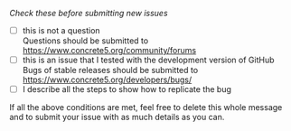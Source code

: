 *Check these before submitting new issues*

- [ ] this is not a question  
  Questions should be submitted to https://www.concrete5.org/community/forums  
- [ ] this is an issue that I tested with the development version of GitHub  
  Bugs of stable releases should be submitted to https://www.concrete5.org/developers/bugs/
- [ ] I describe all the steps to show how to replicate the bug

If all the above conditions are met, feel free to delete this whole message and to submit your issue with as much details as you can.